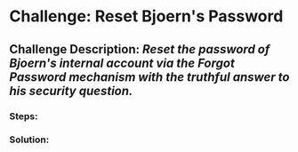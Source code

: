 # Challenge: Reset Bjoern's Password
## Challenge Description: *Reset the password of Bjoern's internal account via the Forgot Password mechanism with the truthful answer to his security question.*

### Steps: 


### Solution:
